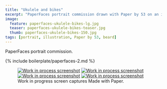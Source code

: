 ```yaml
---
title: "Ukulele and bikes"
excerpt: "PaperFaces portrait commission drawn with Paper by 53 on an iPad."
image: 
  feature: paperfaces-ukulele-bikes-lg.jpg
  teaser: paperfaces-ukulele-bikes-teaser.jpg
  thumb: paperfaces-ukulele-bikes-150.jpg
tags: [portrait, illustration, Paper by 53, beard]
---
```


PaperFaces portrait commission.

{% include boilerplate/paperfaces-2.md %}

<figure class="third">
	<a href="{{ site.url }}/assets/images/paperfaces-ukulele-bikes-process-1-lg.jpg"><img src="{{ site.url }}/assets/images/paperfaces-ukulele-bikes-process-1-600.jpg" alt="Work in process screenshot"></a>
	<a href="{{ site.url }}/assets/images/paperfaces-ukulele-bikes-process-2-lg.jpg"><img src="{{ site.url }}/assets/images/paperfaces-ukulele-bikes-process-2-600.jpg" alt="Work in process screenshot"></a>
	<a href="{{ site.url }}/assets/images/paperfaces-ukulele-bikes-process-3-lg.jpg"><img src="{{ site.url }}/assets/images/paperfaces-ukulele-bikes-process-3-600.jpg" alt="Work in process screenshot"></a>
  <a href="{{ site.url }}/assets/images/paperfaces-ukulele-bikes-process-4-lg.jpg"><img src="{{ site.url }}/assets/images/paperfaces-ukulele-bikes-process-4-600.jpg" alt="Work in process screenshot"></a>
	<figcaption>Work in progress screen captures Made with Paper.</figcaption>
</figure>